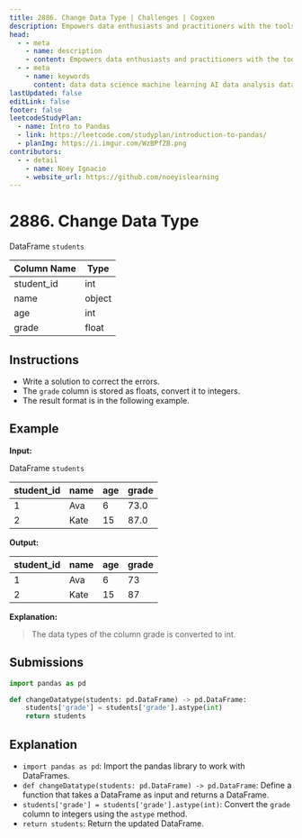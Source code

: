 ```yaml
---
title: 2886. Change Data Type | Challenges | Cogxen
description: Empowers data enthusiasts and practitioners with the tools and knowledge to unlock the potential of data.
head:
  - - meta
    - name: description
    - content: Empowers data enthusiasts and practitioners with the tools and knowledge to unlock the potential of data.
  - - meta
    - name: keywords
      content: data data science machine learning AI data analysis data-driven data enthusiasts data practitioners
lastUpdated: false
editLink: false
footer: false
leetcodeStudyPlan:
  - name: Intro to Pandas
  - link: https://leetcode.com/studyplan/introduction-to-pandas/
  - planImg: https://i.imgur.com/WzBPfZB.png
contributors:
  - - detail
    - name: Noey Ignacio
    - website_url: https://github.com/noeyislearning
---
```


# 2886. Change Data Type

DataFrame `students`

| Column Name | Type   |
| ----------- | ------ |
| student_id  | int    |
| name        | object |
| age         | int    |
| grade       | float  |

## Instructions

- Write a solution to correct the errors.
- The `grade` column is stored as floats, convert it to integers.
- The result format is in the following example.

## Example

**Input:**

DataFrame `students`

| student_id | name | age | grade |
| ---------- | ---- | --- | ----- |
| 1          | Ava  | 6   | 73.0  |
| 2          | Kate | 15  | 87.0  |

**Output:**

| student_id | name | age | grade |
| ---------- | ---- | --- | ----- |
| 1          | Ava  | 6   | 73    |
| 2          | Kate | 15  | 87    |

**Explanation:**

> The data types of the column grade is converted to int.

## Submissions

```python :line-numbers
import pandas as pd

def changeDatatype(students: pd.DataFrame) -> pd.DataFrame:
    students['grade'] = students['grade'].astype(int)
    return students
```

## Explanation

<CustomAccordion title="Python (Pandas)" submitted_by="@noeyislearning" submit_website_url="https://github.com/noeyislearning" :collapsed=false>

- `import pandas as pd`: Import the pandas library to work with DataFrames.
- `def changeDatatype(students: pd.DataFrame) -> pd.DataFrame`: Define a function that takes a DataFrame as input and returns a DataFrame.
- `students['grade'] = students['grade'].astype(int)`: Convert the `grade` column to integers using the `astype` method.
- `return students`: Return the updated DataFrame.

</CustomAccordion>
